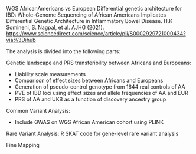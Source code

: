 WGS AfricanAmericans vs European Differential genetic architecture for IBD: 
Whole-Genome Sequencing of African Americans Implicates Differential Genetic Architecture in Inflammatory Bowel Disease. H.K Somineni, S. Nagpal, et al. AJHG (2021).
https://www.sciencedirect.com/science/article/pii/S0002929721000434?via%3Dihub 

The analysis is divided into the following parts:

Genetic landscape and PRS transferibility between Africans and Europeans:
- Liability scale measurements
- Comparison of effect sizes between Africans and Europeans
- Generation of pseudo-control genotype from 1644 real controls of AA 
- PVE of IBD loci using effect sizes and allele frequencies of AA and EUR
- PRS of AA and UKB as a function of discovery ancestry group

Common Variant Analysis: 
- Include GWAS on WGS African American cohort using PLINK

Rare Variant Analysis:
R SKAT code for gene-level rare variant analysis

Fine Mapping



